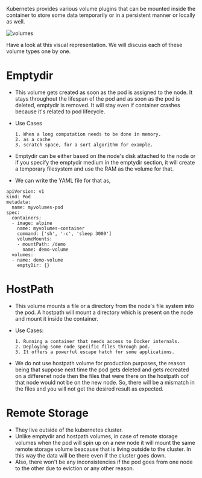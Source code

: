 Kubernetes provides various volume plugins that can be mounted inside the container to store some data temporarily or in a persistent manner or locally as well.


![volumes](https://user-images.githubusercontent.com/98219227/209423945-c55e7873-a074-425e-aacb-bd89cabf7ad8.png)


Have a look at this visual representation.
We will discuss each of these volume types one by one.

# Emptydir #

* This volume gets created as soon as the pod is assigned to the node. It stays throughout the lifespan of the pod and as soon as the pod is deleted, emptydir is removed. It will stay even if container crashes because it's related to pod lifecycle.
* Use Cases
       
      1. When a long computation needs to be done in memory.
      2. as a cache
      3. scratch space, for a sort algorithm for example.
* Emptydir can be either based on the node's disk attached to the node or if you specify the emptydir medium in the emptydir section, it will create a temporary filesystem and use the RAM as the volume for that.
* We can write the YAML file for that as, 
```
apiVersion: v1
kind: Pod
metadata:
  name: myvolumes-pod
spec:
  containers:
  - image: alpine
    name: myvolumes-container
    command: ['sh', '-c', 'sleep 3000']
    volumeMounts:
    - mountPath: /demo
      name: demo-volume
  volumes:
  - name: demo-volume
    emptyDir: {} 
 ```


# HostPath #

* This volume mounts a file or a directory from the node's file system into the pod. A hostpath will mount a directory which is present on the node and mount it inside the container.
* Use Cases: 

      1. Running a container that needs access to Docker internals.
      2. Deploying some node specific files through pod.
      3. It offers a powerful escape hatch for some applications.

* We do not use hostpath volume for production purposes, the reason being that suppose next time the pod gets deleted and gets recreated on a differenet node then the files that were there on the hostpath oof that node would not be on the new node. So, there will be a mismatch in the files and you will not get the desired result as expected.



# Remote Storage #
* They live outside of the kubernetes cluster.
* Unlike emptydir and hostpath volumes, in case of remote storage volumes when the pod will spin up on a new node it will mount the same remote storage volume beacause that is living outside to the cluster. In this way the data will be there even if the cluster goes down.
* Also, there won't be any inconsistencies if the pod goes from one node to the other due to eviction or any other reason.
